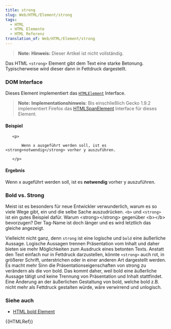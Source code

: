 ```yaml
---
title: strong
slug: Web/HTML/Element/strong
tags:
  - HTML
  - HTML Elemente
  - HTML Referenz
translation_of: Web/HTML/Element/strong
---
```

> **Note:** **Hinweis:** Dieser Artikel ist nicht vollständig.

Das HTML `<strong>` Element gibt dem Text eine starke Betonung. Typischerweise wird dieser dann in Fettdruck dargestellt.

### DOM Interface

Dieses Element implementiert das [`HTMLElement`](/de/DOM/element "de/DOM/element") Interface.

> **Note:** **Implementationshinweis:** Bis einschließlich Gecko 1.9.2 implementiert Firefox das [HTMLSpanElement](/de/DOM/span "de/DOM/span") Interface für dieses Element.

#### Beispiel

       <p>

           Wenn x ausgeführt werden soll, ist es <strong>notwendig</strong> vorher y auszuführen.

       </p>

#### Ergebnis

Wenn x augeführt werden soll, ist es **notwendig** vorher y auszuführen.

### Bold vs. Strong

Meist ist es besonders für neue Entwickler verwunderlich, warum es so viele Wege gibt, ein und die selbe Sache auszudrücken. `<b>` und `<strong>` ist ein gutes Beispiel dafür. Warum \<strong>\</strong> gegenüber \<b>\</b> bevorzugen? Der Tag-Name ist doch länger und es wird letztlich das gleiche angezeigt.

Vielleicht nicht ganz, denn `strong` ist eine logische und `bold` eine äußerliche Aussage. Logische Aussagen trennen Präsentation vom Inhalt und daher bieten sie mehr Möglichkeiten zum Ausdruck eines betonten Texts. Anstatt den Text einfach nur in Fettdruck darzustellen, könnte `<strong>` auch rot, in größerer Schrift, unterstrichen oder in einer anderen Art dargestellt werden. Es macht mehr Sinn die Präsentationseigenschaften von strong zu verändern als die von bold. Das kommt daher, weil bold eine äußerliche Aussage tätigt und keine Trennung von Präsentation und Inhalt stattfindet. Eine Änderung an der äußerlichen Gestaltung von bold, welche bold z.B. nicht mehr als Fettdruck gestalten würde, wäre verwirrend und unlogisch.

### Siehe auch

- [HTML bold Element](/de/HTML/Element/b "de/HTML/Element/b")

{{HTMLRef}}
